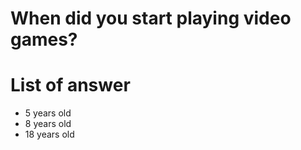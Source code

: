 # When did you start playing video games?

# List of answer
- 5 years old
- 8 years old
- 18 years old
